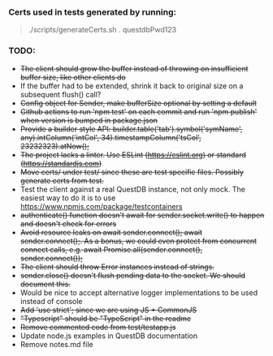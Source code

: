 ### Certs used in tests generated by running:
> ./scripts/generateCerts.sh . questdbPwd123

### TODO:
- ~~The client should grow the buffer instead of throwing on insufficient buffer size, like other clients do~~
- If the buffer had to be extended, shrink it back to original size on a subsequent flush() call?
- ~~Config object for Sender, make bufferSize optional by setting a default~~
- ~~Github actions to run 'npm test' on each commit and run 'npm publish' when version is bumped in package.json~~
- ~~Provide a builder style API:
  builder.table('tab').symbol('symName', any).intColumn('intCol', 34).timestampColumn('tsCol', 23232323).atNow();~~
- ~~The project lacks a linter. Use ESLint (https://eslint.org) or standard (https://standardjs.com)~~
- ~~Move certs/ under test/ since these are test specific files. Possibly generate certs from test.~~
- Test the client against a real QuestDB instance, not only mock. The easiest way to do it is to use https://www.npmjs.com/package/testcontainers
- ~~authenticate() function doesn't await for sender.socket.write() to happen and doesn't check for errors~~
- ~~Avoid resource leaks on await sender.connect(); await sender.connect();.
  As a bonus, we could even protect from concurrent connect calls, e.g. await Promise.all(sender.connect(), sender.connect());~~
- ~~The client should throw Error instances instead of strings.~~
- ~~sender.close() doesn't flush pending data to the socket. We should document this.~~
- Would be nice to accept alternative logger implementations to be used instead of console
- ~~Add 'use strict'; since we are using JS + CommonJS~~
- ~~"Typescript" should be "TypeScript" in the readme~~
- ~~Remove commented code from test/testapp.js~~
- Update node.js examples in QuestDB documentation
- Remove notes.md file
